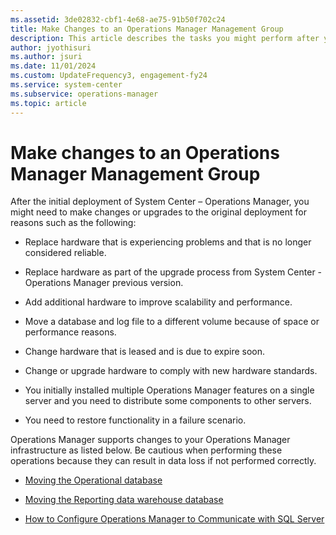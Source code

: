 ```yaml
---
ms.assetid: 3de02832-cbf1-4e68-ae75-91b50f702c24
title: Make Changes to an Operations Manager Management Group
description: This article describes the tasks you might perform after you have deployed or upgraded Operations Manager in your environment.
author: jyothisuri
ms.author: jsuri
ms.date: 11/01/2024
ms.custom: UpdateFrequency3, engagement-fy24
ms.service: system-center
ms.subservice: operations-manager
ms.topic: article
---
```


# Make changes to an Operations Manager Management Group



After the initial deployment of System Center – Operations Manager, you might need to make changes or upgrades to the original deployment for reasons such as the following:

- Replace hardware that is experiencing problems and that is no longer considered reliable.  

- Replace hardware as part of the upgrade process from System Center - Operations Manager previous version.  

- Add additional hardware to improve scalability and performance.  

- Move a database and log file to a different volume because of space or performance reasons.  

- Change hardware that is leased and is due to expire soon.  

- Change or upgrade hardware to comply with new hardware standards.  

- You initially installed multiple Operations Manager features on a single server and you need to distribute some components to other servers.  

- You need to restore functionality in a failure scenario.  

Operations Manager supports changes to your Operations Manager infrastructure as listed below. Be cautious when performing these operations because they can result in data loss if not performed correctly.

- [Moving the Operational database](manage-move-opsdb.md)

- [Moving the Reporting data warehouse database](manage-move-omdwdb.md)

- [How to Configure Operations Manager to Communicate with SQL Server](manage-sqlserver-communication.md)
